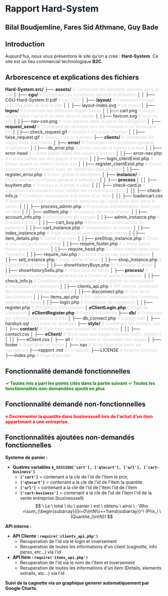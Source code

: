 # Rapport <font color="#0a1b2f"> Hard-System </font>



## Bilal Boudjemline, Fares Sid Athmane, Guy Bade

## Introduction
Aujourd'hui, nous vous présentons le site qu'on a crée : **Hard-System**.
Ce site est un lieu commercial technologique **B2C**. 

## Arborescence et explications des fichiers
 **Hard-System.src/**
├── **assets/**  <font color="lightgrey"> # Contenant les éléments stockes dans le site</font>
│   ├── **cgu/**  <font color="lightgrey"> # Contenant les conditions general d'utilisation </font>
│   │   ├── CGU-Hard-System.fr.pdf <font color="lightgrey"> # Les CGU </font>
│   ├── **layout/** <font color="lightgrey"> # Contenant l'image d'arriere plan de tout le site </font>
│   │ ├── layout-index.svg <font color="lightgrey"> # Le layout </font>
│   ├── **logos/**  <font color="lightgrey"> # Contenant les differents logos du site </font>
│   │├── cart.png <font color="lightgrey"> # Image utiliser pour l'ajout d'un item dans le panier </font>
│   │├── favicon.svg <font color="lightgrey"> # Icon du site </font>
│   │├── nav-con.png <font color="lightgrey"> # Icon  present dans la barre de navigation</font>
│   ├── **request_send/**  <font color="lightgrey"> # Contenant gif renvoyer lors de l'envoies d'un formulaire fini </font>
│   │├── check_request.gif <font color="lightgrey"> # Quand il n'y a pas d'erreur </font>
│   │├── false_request.gif <font color="lightgrey"> # Quand il y a une erreur </font>
├── **clients/**  <font color="lightgrey"> # Contenant les pages liées aux clients</font>
│   ├── **error/**  <font color="lightgrey"> # Contenant les conditions général d'utilisation </font>
│   │├── db_error.php <font color="lightgrey"> # Erreur lors de la liaison a la bdd</font>
│   │├── error-head <font color="lightgrey"> # L'entre balise head des pages d'erreurs </font>
│   │├── error-nav.php <font color="lightgrey"> # L'entre balise nav des pages d'erreurs</font>
│   │├── login_clientExist.php <font color="lightgrey"> # Erreur quand un client n'existe pas</font>
│   │├── register_clientExist.php <font color="lightgrey"> # Erreur quand un client s'inscrit avec un identifiant deja existant</font>
│   │├── register_error.php <font color="lightgrey"> # Erreur global d'inscription</font>
│   ├── **instance/**  <font color="lightgrey"> # Contenant les conditions général d'utilisation </font>
│   │ ├── **process**
│   ││ ├── buyItem.php <font color="lightgrey"> # Processus d'achat d'objet</font>
│   ││ ├── check-card.js <font color="lightgrey"> # Conditions necessaires pour valider les cartes bleus etc...</font>
│   ││ ├── check-info.js <font color="lightgrey"> # Condition necessaires a la vente d'un item</font>
│   ││ ├── loadercart.css <font color="lightgrey"> # Animation qui fait un semblant de delai lors de l'ajout d'un item dans le panier</font>
│   ││ ├── process_admin.php <font color="lightgrey"> # Processus administrateur pour cree un item</font>
│   ││ ├── sellItem.php <font color="lightgrey"> # Processus de vente d'objet</font>
│   │├── account_info.php <font color="lightgrey"> # Informations du compte</font>
│   │├── admin_instance.php <font color="lightgrey"> # Createur d'item</font>
│   │├── cart_buy.php <font color="lightgrey"> # Entree des informations de paiement</font>
│   │├── cart_instance.php <font color="lightgrey"> # Visualisation du panier</font>
│   │├── index_instance.php <font color="lightgrey"> # Page d'accueil des clients connectes</font>
│   │├── item_details.php <font color="lightgrey"> # Detail d'un item</font>
│   │├── preShop_instance.php <font color="lightgrey"> # Choix d'une categorie pour achat</font>
│   │├── require_footer.php <font color="lightgrey"> # L'entre balise footer pour l'instance</font>
│   │├── require_head.php <font color="lightgrey"> # L'entre balise head pour l'instance</font>
│   │├── require_nav.php <font color="lightgrey"> # L'entre balise nav pour l'instance</font>
│   │├── sell_instance.php <font color="lightgrey"> # Page Vente d'items</font>
│   │├── shop_instance.php <font color="lightgrey"> # Page Achat d'items</font>
│   │├── showHistoryBuys.php <font color="lightgrey"> # Historique d'achat</font>
│   │├── showHistorySells.php <font color="lightgrey"> # Historique de vente</font>
│   ├── **process/**  <font color="lightgrey"> # Contenant les processus généraux lie a l'avant et apres connexion</font> 
│   │├── check_info.js <font color="lightgrey"> # Condition qui est necessaire a la validiter du formualaire d'inscription et connexion </font>
│   │├── clients_api.php <font color="lightgrey"> # API interne contenant des fonctions relative aux clients </font>
│   │├── disconnect.php <font color="lightgrey"> # Lors de la deconnexion </font>
│   │├── items_api.php <font color="lightgrey"> # API interne contenant des fonctions relative aux items</font>
│   │├── login.php <font color="lightgrey"> # Processus de connexion</font>
│   │├── register.php <font color="lightgrey"> # Processus d'inscription</font>
│  **eClientLogin.php**  <font color="lightgrey"> # Page de connexion </font>
│  **eClientRegister.php**  <font color="lightgrey"> # Page d'inscription </font>
├── **db/**  <font color="lightgrey"> # Contenant les informations liees a la bdd</font>
│   ├── db_connect.php  <font color="lightgrey"> # Liaison bdd </font>
│   ├── hardsys.sql  <font color="lightgrey"> # La base de données </font>
├── **style/**  <font color="lightgrey"> # Contenant les fichiers .css</font>
│   ├── **contact/** <font color="lightgrey"> # Style liees aux envoies de formulaire </font>
│   ││ ├── contact.css
│   ├── **eClient/**  <font color="lightgrey"> # Style liees aux pages clientes (login, register)</font>
│   ││ ├── eClient.css
│   ├── all <font color="lightgrey"> # Style liees a l'ensemble des pages</font>
│   ├── footer <font color="lightgrey"> # Style liees au footer</font>
│   ├── nav <font color="lightgrey"> # Style liees a la barre de navigatoire</font>
├──rapport .md <font color="lightgrey"> # Le rapport </font>
├──LICENSE <font color="lightgrey"> # Apache License</font>
├──index.php  <font color="lightgrey"> # Page d'accueil</font>

## Fonctionnalité demandé fonctionnelles
<font color="green">**✓ Toutes mis a part les points cités dans la partie suivant**</font>
<font color="green">**✓ Toutes les fonctionnalités non-demandées ajouté en plus**</font>

## Fonctionnalité demandé non-fonctionnelles
<font color="red"> **× Decrementer la quantite dans businesssell lors de l'achat d'un item appartenant a une entreprise.** </font>

## Fonctionnalités ajoutées non-demandés fonctionnelles
 **Systeme de panier :**
-  **Quatres variables `$_SESSION['cart'], ['qtecart'], ['url'], ['cart-business']`**
	- **`['cart']`** = contenant a la cle de l'id de l'item le prix;
	- **`['qtecart']`** = contenant a la cle de l'id de l'item la quantite
	- **`['url']`** = contenant a la cle de l'id de l'item l'id de l'item 
	- **`['cart-business']`** = contenant a la cle de l'id de l'item l'id de la vente entreprise (businesssell) 
$$
\ Le \ total \ du \ panier \ est  \ obtenu  \ ainsi \ :
\Rho =\sum_{\begin{subarray}{l}i=0\in\N\\i+=1\end{subarray}}^i (Prix_i \ (Quantite_i\in\N))
$$

**API interne :**
- **API Cliente : `require('clients_api.php')`**
	- Recuperation de l'id via le login et inversement
	- Recuperation de toutes les informations d'un client (cagnotte, info perso, etc...) via l'id
-  **API Item : `require('items_api.php')`**
	- Recuperation de l'id via le nom de l'item et inversement
	- Recuperation de toutes les informations d'un item (Details, elements extraits, etc...) via l'id

**Suivi de la cagnotte via un graphique generer automatiquement par Google Charts.**